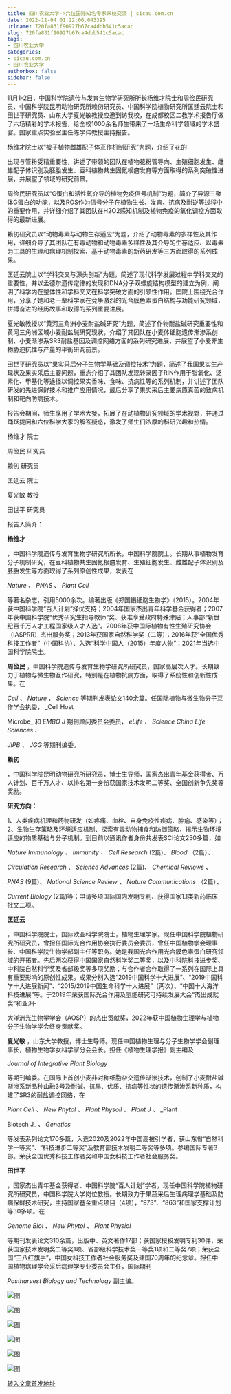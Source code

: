 ```yaml
---
title: 四川农业大学->六位国际知名专家来校交流 | sicau.com.cn
date: 2022-11-04 01:22:06.043395
urlname: 720fa831f90927b67ca4dbb541c5acac
slug: 720fa831f90927b67ca4dbb541c5acac
tags: 
- 四川农业大学
categories:
- sicau.com.cn
- 四川农业大学
authorbox: false
sidebar: false
---
```

11月1-2日，中国科学院遗传与发育生物学研究所所长杨维才院士和周俭民研究员、中国科学院昆明动物研究所赖仞研究员、中国科学院植物研究所匡廷云院士和田世平研究员、山东大学夏光敏教授应邀到访我校，在成都校区二教学术报告厅做了六场精彩的学术报告，给全校1000余名师生带来了一场生命科学领域的学术盛宴。国家重点实验室主任陈学伟教授主持报告。

杨维才院士以“被子植物雌雄配子体互作机制研究”为题，介绍了花的
<!--more-->
出现与管粉受精重要性，讲述了带领的团队在植物花粉管导向、生殖细胞发生、雌雄配子体识别及胚胎发生、豆科植物共生固氮根瘤发育等方面取得的系列突破性进展，并展望了领域的研究前景。

周俭民研究员以“G蛋白和活性氧介导的植物免疫信号机制”为题，简介了异源三聚体G蛋白的功能，以及ROS作为信号分子在植物生长、发育、抗病及耐逆等过程中的重要作用，并详细介绍了其团队在H2O2感知机制及植物免疫的氧化调控方面取得的最新进展。

赖仞研究员以“动物毒素与动物生存适应”为题，介绍了动物毒素的多样性及其作用，详细介导了其团队在有毒动物和动物毒素多样性及其介导的生存适应、以毒素为工具的生理和病理机制探索、基于动物毒素的新药研发等三方面取得的系列成果。

匡廷云院士以“学科交叉与源头创新”为题，简述了现代科学发展过程中学科交叉的重要性，并以孟德尔遗传定律的发现和DNA分子双螺旋结构模型的建立为例，阐明了科学内在整体性和学科交叉在科学突破方面的引领性作用。匡院士围绕光合作用，分享了她和老一辈科学家在竞争激烈的光合膜色素蛋白结构与功能研究领域，拼搏奋进的经历故事和取得的系列重要进展。

夏光敏教授以“黄河三角洲小麦耐盐碱研究”为题，简述了作物耐盐碱研究重要性和黄河三角洲区域小麦耐盐碱研究现状，介绍了其团队在小麦体细胞遗传渐渗系创制、小麦渐渗系SR3耐盐基因及调控网络方面的系列研究进展，并展望了小麦非生物胁迫抗性与产量的平衡研究前景。

田世平研究员以“果实采后分子生物学基础及调控技术”为题，简述了我国果实生产现状及果实采后主要问题，重点介绍了其团队发现转录因子RIN作用于脂氧化、泛素化、甲基化等途径以调控果实香味、食味、抗病性等的系列机制，并讲述了团队研发的先进保鲜技术和推广应用情况，最后分享了果实采后主要病原真菌的致病机制和靶向防病技术。

报告会期间，师生享用了学术大餐，拓展了在动植物研究领域的学术视野，并通过踊跃提问和六位科学大家的解答疑惑，激发了师生们浓厚的科研兴趣和热情。

杨维才 院士

周俭民 研究员

赖仞 研究员

匡廷云 院士

夏光敏 教授

田世平 研究员

报告人简介：

**杨维才**

，中国科学院遗传与发育生物学研究所所长，中国科学院院士。长期从事植物发育分子机制研究，在豆科植物共生固氮根瘤发育、生殖细胞发生、雌雄配子体识别及胚胎发生等方面取得了系列原创性成果，发表在

_Nature_ 、 _PNAS_ 、 _Plant Cell_

等著名杂志，引用5000余次。编著出版《郑国锠细胞生物学》（2015）。2004年获中国科学院“百人计划”择优支持；2004年国家杰出青年科学基金获得者；2007年获中国科学院“优秀研究生指导教师”奖、获准享受政府特殊津贴；人事部“新世纪百千万人才工程国家级人才人选”。2008年获中国际植物有性生殖研究协会（IASPRR）杰出服务奖；2013年获国家自然科学奖（二等）；2016年获“全国优秀科技工作者”（中国科协）、入选“科学中国人（2015）年度人物”；2021年当选中国科学院院士。

**周俭民** ，中国科学院遗传与发育生物学研究所研究员，国家高层次人才。长期致力于植物与微生物互作研究，特别是在植物抗病方面，取得了系统性和创新性成果。在

_Cell_ _、_ _Nature_ _、_ _Science_ 等期刊发表论文140余篇。任国际植物与微生物分子互作学会执委， _Cell Host

Microbe_ 和 _EMBO J_ 期刊顾问委员会委员， _eLife_ _、_ _Science China Life Sciences_ _、_

_JIPB_ _、_ _JGG_ 等期刊编委。

**赖仞**

，中国科学院昆明动物研究所研究员，博士生导师，国家杰出青年基金获得者、万人计划、百千万人才、以排名第一身份获国家技术发明二等奖、全国创新争先奖等奖励。

**研究方向：**

1、人类疾病机理和药物研发（如疼痛、血栓、自身免疫性疾病、肿瘤、感染等）；2、生物生存策略及环境适应机制、探索有毒动物捕食和防御策略，揭示生物环境适应的物质基础与分子机制。到目前以通讯作者身份共发表SCI论文250多篇，如

_Nature Immunology_ _、_ _Immunity_ _、_ _Cell Research_ (2篇)、 _Blood_ （2篇）、

_Circulation Research_ _、_ _Science Advances_ (2篇)、 _Chemical Reviews_ _、_

_PNAS_ (9篇)、 _National Science Review_ _、_ _Nature Communications_ （2篇）、

_Current Biology_ (2篇)等；申请多项国际国内发明专利、获得国家1.1类新药临床批文二项。

**匡廷云**

，中国科学院院士，国际欧亚科学院院士，植物生理学家。现任中国科学院植物研究所研究员，曾担任国际光合作用协会执行委员会委员，曾任中国植物学会理事长、中国科学院生物学部副主任等职务。她是我国光合作用光合膜色素蛋白研究领域的开拓者。先后两次获得中国国家自然科学奖二等奖，以及中科院科技进步奖、中科院自然科学奖及省部级奖等多项奖励；与合作者合作取得了一系列在国际上具有重要影响的原创性成果。成果分别入选“2019中国科学十大进展”、“2019中国科学十大进展新闻”、“2015/2019中国生命科学十大进展”（两次）、“中国十大海洋科技进展”等。于2019年荣获国际光合作用及氢能研究可持续发展大会“杰出成就奖”和亚洲-

大洋洲光生物学学会（AOSP）的杰出贡献奖，2022年获中国植物生理学与植物分子生物学学会终身贡献奖。

**夏光敏** ，山东大学教授，博士生导师。现任中国植物生理与分子生物学学会副理事长，植物生物学女科学家分会会长。担任《植物生理学报》副主编及

_Journal of Integrative Plant Biology_

等期刊编委。在国际上首创小麦非对称细胞杂交遗传渐渗技术，创制了小麦耐盐碱渐渗系新品种山融3号及耐碱、抗旱、优质、抗病等性状的遗传渐渗系新种质，构建了SR3的耐盐调控网络，在

_Plant Cell_ _、_ _New Phytol_ _、_ _Plant Physoil_ _、_ _Plant J_ _、_ _Plant

Biotech J_ _、_ _Genetics_

等发表系列论文170多篇，入选2020及2022年中国高被引学者，获山东省“自然科学一等奖”、“科技进步二等奖”及教育部技术发明二等奖等多项。参编国际专著3部。荣获全国优秀科技工作者奖和中国女科技工作者社会服务奖。

**田世平**

，国家杰出青年基金获得者、中国科学院“百人计划”学者，现任中国科学院植物研究所研究员，中国科学院大学岗位教授。长期致力于果蔬采后生理病理学基础及防病保鲜技术研究，主持国家基金重点项目（4项），“973”、“863”和国家支撑计划等30多项。在

_Genome Biol_ _、_ _New Phytol_ _、_ _Plant Physiol_

等期刊发表论文310余篇，出版中、英文著作17部；获国家授权发明专利30件，荣获国家技术发明奖二等奖1项、省部级科学技术奖一等奖1项和二等奖7项；荣获全国“三八红旗手”，中国女科技工作者社会服务奖及建国70周年的纪念章。担任中国植物病理学会采后病理学专业委员会主任，国际期刊

_Postharvest Biology and Technology_ 副主编。

![图](https://news.sicau.edu.cn/__local/B/9B/47/B2A739FCD59B4D856C47A0CE88E_49EB72E4_2017F.jpg)

![图](https://news.sicau.edu.cn/__local/3/2E/7D/8AFBA47E5204F401DBC78B37D91_5AF9FAF2_18008.jpg)

![图](https://news.sicau.edu.cn/__local/F/63/AF/44A0BA90D2AD91DBA6FBE02F2F0_F4CEDF18_1CAD2.jpg)

![图](https://news.sicau.edu.cn/__local/B/27/42/298E77E9F5B4FCFFBC2229AE193_2DA77E47_2857A.jpg)

![图](https://news.sicau.edu.cn/__local/D/E7/88/B01F891AA33320C786A15820D43_78F653C4_17AAE.jpg)

![图](https://news.sicau.edu.cn/__local/1/D8/44/B0CF597700017CB5581C6BD6776_35204FDD_1628F.jpg)

[转入文章首发地址](https://news.sicau.edu.cn/info/1078/70076.htm)